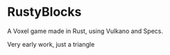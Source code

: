 # RustyBlocks
A Voxel game made in Rust, using Vulkano and Specs.

Very early work, just a triangle
